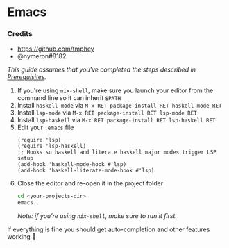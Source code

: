 # Emacs

### Credits
- https://github.com/tmphey
- @nymeron#8182

_This guide assumes that you've completed the steps described in [Prerequisites](https://plutus-community.readthedocs.io/en/latest/Environment/Editors/Prerequisites/prerequisites/)._

1. If you're using `nix-shell`, make sure you launch your editor from the command line so it can inherit `$PATH`
2. Install `haskell-mode` via `M-x RET package-install RET haskell-mode RET`
3. Install `lsp-mode` via `M-x RET package-install RET lsp-mode RET`
4. Install `lsp-haskell` via `M-x RET package-install RET lsp-haskell RET`
5. Edit your `.emacs` file
   ```elisp
   (require 'lsp)
   (require 'lsp-haskell)
   ;; Hooks so haskell and literate haskell major modes trigger LSP setup
   (add-hook 'haskell-mode-hook #'lsp)
   (add-hook 'haskell-literate-mode-hook #'lsp)
   ```
6. Close the editor and re-open it in the project folder
   ```bash
   cd <your-projects-dir>
   emacs .
   ```
   _Note: if you're using `nix-shell`, make sure to run it first._

If everything is fine you should get auto-completion and other features working 🎉
